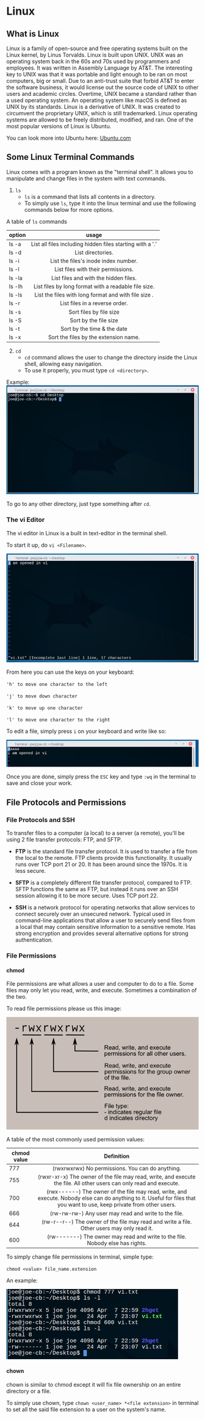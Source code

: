 # Linux 
## What is Linux
Linux is a family of open-source and free operating systems built on the Linux kernel, by Linus Torvalds. 
Linux is built upon UNIX.
UNIX was an operating system back in the 60s and 70s used by programmers and employees. It was written in Assembly Language by AT&T.
The interesting key to UNIX was that it was portable and light enough to be ran on most computers, big or small. 
Due to an anti-trust suite that forbid AT&T to enter the software business, it would license out the source code of UNIX to other users and academic circles.
Overtime, UNIX became a standard rather than a used operating system. An operating system like macOS is defined as UNIX by its standards.
Linux is a derivative of UNIX. It was created to circumvent the proprietary UNIX, which is still trademarked.
Linux operating systems are allowed to be freely distributed, modified, and ran. 
One of the most popular versions of Linux is Ubuntu. 

You can look more into Ubuntu here:  [Ubuntu.com](https://www.ubuntu.com/)

## Some Linux Terminal Commands
Linux comes with a program known as the "terminal shell".
It allows you to manipulate and change files in the system with text commands.

1. `ls`
    - `ls` is a command that lists all contents in a directory. 
    - To simply use `ls`, type it into the linux terminal and use the following commands below for more options.
    
   
  A table of `ls` commands
   
 | option       | usage          | 
 | ------------- |:-------------:|
 | ls -a      | List all files including hidden files starting with a '.' |
 | ls -d | List directories.      |
 | ls -i | List the files's inode index number.   |
 | ls -l | List files with their permissions.    |
 | ls -la | List files and with the hidden files.     |
 | ls -lh | List files by long format with a readable file size.     |
 | ls -ls | List the files with long format and with file size .   |
 | ls -r | List files in a reverse order.      |
 | ls -s | Sort files by file size     |
 | ls -S | Sort by the file size      |
 | ls -t | Sort by the time & the date      |
 | ls -x | Sort the files by the extension name.     |
 
 2. `cd`
    - `cd` command allows the user to change the directory inside the Linux shell, allowing easy navigation. 
    - To use it properly, you must type `cd <directory>`. 
    
Example:    
![cd desktop](/img/cdDesktop.png)

To go to any other directory, just type something after `cd`.

### The vi Editor
The vi editor in Linux is a built in text-editor in the terminal shell. 

To start it up, do `vi <Filename>`. 


![opened file in vi](/img/viOpen.png)

From here you can use the keys on your keyboard:

`'h' to move one character to the left`

`'j' to move down character`

`'k' to move up one character`

`'l' to move one character to the right`


To edit a file, simply press `i` on your keyboard and write like so:

![edited file in vi](/img/viEdit.png)
  
Once you are done, simply press the `ESC` key and type `:wq` in the terminal to save and close your work.

## File Protocols and Permissions

### File Protocols and SSH

To transfer files to a computer (a local) to a server (a remote), you'll be using 2 file transfer protocols: FTP, and SFTP.

- **FTP** is the standard file transfer protocol. It is used to transfer a file from the local to the remote. 
FTP clients provide this functionality. It usually runs over TCP port 21 or 20. It has been around since the 1970s. 
It is less secure.

- **SFTP** is a completely different file transfer protocol, compared to FTP. 
SFTP functions the same as FTP, but instead it runs over an SSH session allowing it to be more secure. 
Uses TCP port 22.

- **SSH** is a network protocol for operating networks that allow services to connect securely over an unsecured network. 
Typical used in command-line applications that allow a user to securely send files from a local that may contain sensitive information to a sensitive remote.
Has strong encryption and provides several alternative options for strong authentication. 


### File Permissions

#### chmod
File permissions are what allows a user and computer to do to a file. Some files may only let you read, write, and execute. 
Sometimes a combination of the two.  

To read file permissions please us this image:

![file permissions table](/img/file_permissions.png)

A table of the most commonly used permission values:

| chmod value       | Definition          | 
 | ------------- |:-------------:|
 | 777      | (rwxrwxrwx) No permissions. You can do anything. |
 | 755| (rwxr-xr-x) The owner of the file may read, write, and execute the file. All other users can only read and execute.     |
 | 700 | (rwx------) The owner of the file may read, write, and execute. Nobody else can do anything to it. Useful for files that you want to use, keep private from other users.   |
 | 666 | (rw-rw-rw-) Any user may read and write to the file.    |
 | 644 | (rw-r--r--) The owner of the file may read and write a file. Other users may only read it.     |
 | 600 | (rw-------) The owner may read and write to the file. Nobody else has rights.    |

To simply change file permissions in terminal, simple type:

`chmod <value> file_name.extension`

An example:

![file permission changed](/img/chmod.png)
   
  
 #### chown
chown is similar to chmod except it will fix file ownership on an entire directory or a file.

To simply use chown, type `chown <user_name> *<file extension>` in terminal to set all the said file extension to a user on the system's name.
